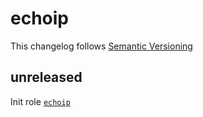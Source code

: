 # echoip

This changelog follows [Semantic Versioning](https://semver.org)

## unreleased

Init role [`echoip`](https://github.com/quidame/aqs-role-echoip)